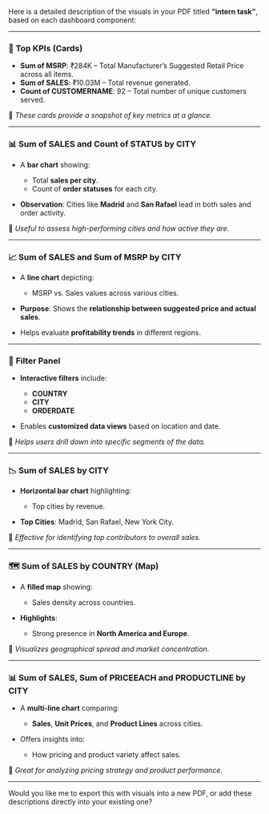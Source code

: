 Here is a detailed description of the visuals in your PDF titled **“intern task”**, based on each dashboard component:

---

### 🔷 **Top KPIs (Cards)**

* **Sum of MSRP**: ₹284K – Total Manufacturer’s Suggested Retail Price across all items.
* **Sum of SALES**: ₹10.03M – Total revenue generated.
* **Count of CUSTOMERNAME**: 92 – Total number of unique customers served.

📌 *These cards provide a snapshot of key metrics at a glance.*

---

### 📊 **Sum of SALES and Count of STATUS by CITY**

* A **bar chart** showing:

  * Total **sales per city**.
  * Count of **order statuses** for each city.
* **Observation**: Cities like **Madrid** and **San Rafael** lead in both sales and order activity.

📌 *Useful to assess high-performing cities and how active they are.*

---

### 📈 **Sum of SALES and Sum of MSRP by CITY**

* A **line chart** depicting:

  * MSRP vs. Sales values across various cities.
* **Purpose**: Shows the **relationship between suggested price and actual sales**.
* Helps evaluate **profitability trends** in different regions.

---

### 🧩 **Filter Panel**

* **Interactive filters** include:

  * **COUNTRY**
  * **CITY**
  * **ORDERDATE**
* Enables **customized data views** based on location and date.

📌 *Helps users drill down into specific segments of the data.*

---

### 📉 **Sum of SALES by CITY**

* **Horizontal bar chart** highlighting:

  * Top cities by revenue.
* **Top Cities**: Madrid, San Rafael, New York City.

📌 *Effective for identifying top contributors to overall sales.*

---

### 🗺️ **Sum of SALES by COUNTRY (Map)**

* A **filled map** showing:

  * Sales density across countries.
* **Highlights**:

  * Strong presence in **North America and Europe**.

📌 *Visualizes geographical spread and market concentration.*

---

### 📊 **Sum of SALES, Sum of PRICEEACH and PRODUCTLINE by CITY**

* A **multi-line chart** comparing:

  * **Sales**, **Unit Prices**, and **Product Lines** across cities.
* Offers insights into:

  * How pricing and product variety affect sales.

📌 *Great for analyzing pricing strategy and product performance.*

---

Would you like me to export this with visuals into a new PDF, or add these descriptions directly into your existing one?

